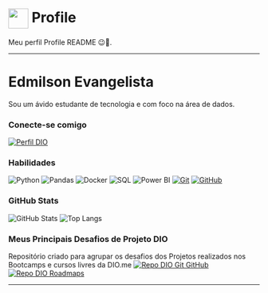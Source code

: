 <h1>
    <a href="https://www.dio.me/">
     <img align="center" width="40px" src="https://hermes.digitalinnovation.one/assets/diome/logo-minimized.png"></a>
    <span> Profile</span>
</h1>

  Meu perfil Profile README 😉🚀.


---

# Edmilson Evangelista
Sou um ávido estudante de tecnologia e com foco na área de dados.

### Conecte-se comigo
[![Perfil DIO](https://img.shields.io/badge/-Meu%20Perfil%20na%20DIO-30A3DC?style=for-the-badge)](https://web.dio.me/users/edmevang/)



### Habilidades
![Python](https://img.shields.io/badge/Python-000?style=for-the-badge&logo=python&logoColor=30A3DC)
![Pandas](https://img.shields.io/badge/Pandas-000?style=for-the-badge&logo=pandas&logoColor=30A3DC)
![Docker](https://img.shields.io/badge/Docker-000?style=for-the-badge&logo=docker&logoColor=30A3DC)
![SQL](https://img.shields.io/badge/SQL-000?style=for-the-badge&logo=sql&logoColor=E94D5F)
![Power BI](https://img.shields.io/badge/PowerBI-000?style=for-the-badge&logo=powerbi&logoColor=30A3DC)
[![Git](https://img.shields.io/badge/Git-000?style=for-the-badge&logo=git&logoColor=E94D5F)](https://git-scm.com/doc) 
[![GitHub](https://img.shields.io/badge/GitHub-000?style=for-the-badge&logo=github&logoColor=30A3DC)](https://docs.github.com/)

### GitHub Stats
![GitHub Stats](https://github-readme-stats.vercel.app/api?username=edmevang&theme=transparent&bg_color=000&border_color=30A3DC&show_icons=true&icon_color=30A3DC&title_color=E94D5F&text_color=FFF)
![Top Langs](https://github-readme-stats-git-masterrstaa-rickstaa.vercel.app/api/top-langs/?username=edmevang&layout=compact&bg_color=000&border_color=30A3DC&title_color=E94D5F&text_color=FFF)

### Meus Principais Desafios de Projeto DIO
Repositório criado para agrupar os desafios dos Projetos realizados nos Bootcamps e cursos livres da DIO.me
[![Repo DIO Git GitHub](https://github-readme-stats.vercel.app/api/pin/?username=edmevang&repo=dio-desafio-github-primeiro-repo&bg_color=000&border_color=30A3DC&show_icons=true&icon_color=30A3DC&title_color=E94D5F&text_color=FFF)](https://github.com/edmevang/dio-desafio-github-primeiro-repo)
[![Repo DIO Roadmaps](https://github-readme-stats.vercel.app/api/pin/?username=digitalinnovationone&repo=roadmaps&bg_color=000&border_color=30A3DC&show_icons=true&icon_color=30A3DC&title_color=E94D5F&text_color=FFF)](https://github.com/digitalinnovationone/roadmaps)

---
